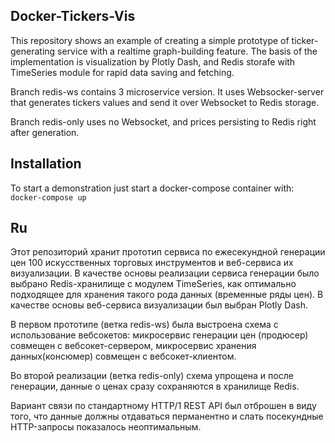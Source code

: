 Docker-Tickers-Vis
---
This repository shows an example of creating a simple prototype of ticker-generating service with a 
realtime graph-building feature. The basis of the implementation is visualization by Plotly Dash, 
and Redis storafe with TimeSeries module for rapid data saving and fetching.

Branch redis-ws contains 3 microservice version. It uses Websocker-server that generates tickers values and send it 
over Websocket to Redis storage.

Branch redis-only uses no Websocket, and prices persisting to Redis right after generation.

Installation
---
To start a demonstration just start a docker-compose container with:
```docker-compose up```

Ru 
---
Этот репозиторий хранит прототип сервиса по ежесекундной генерации цен 100 искусственных торговых инструментов 
и веб-сервиса их визуализации.
В качестве основы реализации сервиса генерации было выбрано Redis-хранилище с модулем TimeSeries, 
как оптимально подходящее для хранения такого рода данных (временные ряды цен). 
В качестве основы веб-сервиса визуализации был выбран Plotly Dash. 

В первом прототипе (ветка redis-ws) была выстроена схема с использование вебсокетов: 
микросервис генерации цен (продюсер) совмещен с вебсокет-сервером, микросервис хранения данных(консюмер) совмещен с вебсокет-клиентом.

Во второй реализации (ветка redis-only) схема упрощена и после генерации, данные о ценах сразу сохраняются в хранилище Redis.

Вариант связи по стандартному HTTP/1 REST API был отброшен в виду того, что данные должны отдаваться перманентно 
и слать посекундные HTTP-запросы показалось неоптимальным. 
